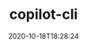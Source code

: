 ---
date: '2020-10-18T18:28:24'
draft: false
metadata:
  description: 'The AWS Copilot CLI is a tool for developers to build, release and
    operate production ready containerized applications on Amazon ECS and AWS Fargate. '
  homepage: https://aws.github.io/copilot-cli/
  name: copilot-cli
  owner:
    github_url: https://github.com/aws
    login: aws
    name: Amazon Web Services
    url: https://amazon.com/aws
  url: https://github.com/aws/copilot-cli
tags:
- aws
- containers
title: copilot-cli
type: tool
---